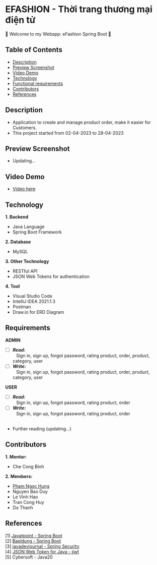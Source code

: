 # EFASHION - Thời trang thương mại điện tử
:wave: Welcome to my Webapp: eFashion Spring Boot :wave:

## Table of Contents
- [Description](#description)
- [Preview Screenshot](#preview-screenshot)
- [Video Demo](#video-demo)
- [Technology](#technology)
- [Functional requirements](#requirements)
- [Contributors](#contributors)
- [References](#references)

## Description
- Application to create and manage product order, make it easier for Customers.
- This project started from 02-04-2023 to 28-04-2023

## Preview Screenshot
<!--
<div align="center">
  <img src="https://raw.githubusercontent.com/gherangme/crm-app/main/pic/Preview%20Screenshot.png"><br><br>
  <img src="https://raw.githubusercontent.com/gherangme/crm-app/main/pic/Preview.png">
</div>
-->
- Updating...

## Video Demo
- [Video here](https://www.youtube.com/watch?v=cUtEhowwA8g) 
  
## Technology

**1. Backend**
  - Java Language
  - Spring Boot Framework

**2. Database**
  - MySQL

**3. Other Technology**
- RESTful API
- JSON Web Tokens for authentication

**4. Tool**
  - Visual Studio Code
  - IntelliJ IDEA 2021.1.3
  - Postman
  - Draw.io for ERD Diagram

## Requirements

**ADMIN**
  - [ ] ***Read:*** <br>
  &ensp; Sign in, sign up, forgot password, rating product, order, product, category, user
  - [ ] ***Write:*** <br>
  &ensp; Sign in, sign up, forgot password, rating product, order, product, category, user
  
**USER**
  - [ ] ***Read:*** <br>
  &ensp; Sign in, sign up, forgot password, rating product, order
  - [ ] ***Write:*** <br>
  &ensp; Sign in, sign up, forgot password, rating product, order <br><br>
- Further reading (updating...)

## Contributors
**1. Mentor:**
- Che Cong Binh

**2. Members:**
- [Pham Ngoc Hung](https://github.com/gherangme)
- Nguyen Bao Duy
- Le Vinh Hao
- Tran Cong Huy
- Do Thanh 

## References
[1] [Javatpoint - Spring Boot](https://www.javatpoint.com/spring-boot-tutorial) <br>
[2] [Baeldung - Spring Boot](https://www.baeldung.com/spring-boot) <br>
[3] [javadevjournal - Spring Security](https://www.javadevjournal.com/spring-security-tutorial/) </br>
[4] [JSON Web Token for Java - jjwt](https://github.com/jwtk/jjwt) </br>
[5] Cybersoft - Java20
